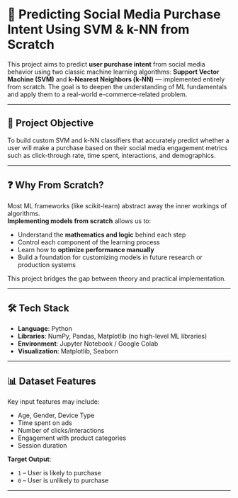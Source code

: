 # 🤖 Predicting Social Media Purchase Intent Using SVM & k-NN from Scratch

This project aims to predict **user purchase intent** from social media behavior using two classic machine learning algorithms: **Support Vector Machine (SVM)** and **k-Nearest Neighbors (k-NN)** — implemented entirely from scratch. The goal is to deepen the understanding of ML fundamentals and apply them to a real-world e-commerce-related problem.

---

## 🎯 Project Objective

To build custom SVM and k-NN classifiers that accurately predict whether a user will make a purchase based on their social media engagement metrics such as click-through rate, time spent, interactions, and demographics.

---

## ❓ Why From Scratch?

Most ML frameworks (like scikit-learn) abstract away the inner workings of algorithms.  
**Implementing models from scratch** allows us to:

- Understand the **mathematics and logic** behind each step  
- Control each component of the learning process  
- Learn how to **optimize performance manually**  
- Build a foundation for customizing models in future research or production systems  

This project bridges the gap between theory and practical implementation.

---

## 🛠️ Tech Stack

- **Language**: Python  
- **Libraries**: NumPy, Pandas, Matplotlib (no high-level ML libraries)  
- **Environment**: Jupyter Notebook / Google Colab  
- **Visualization**: Matplotlib, Seaborn

---

## 📊 Dataset Features

Key input features may include:

- Age, Gender, Device Type  
- Time spent on ads  
- Number of clicks/interactions  
- Engagement with product categories  
- Session duration

**Target Output**:  
- `1` – User is likely to purchase  
- `0` – User is unlikely to purchase

---



